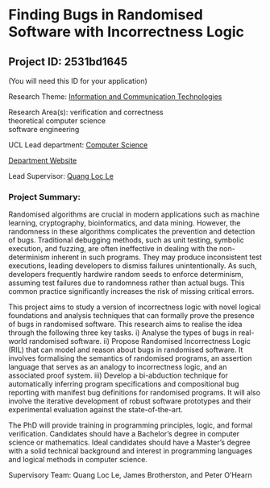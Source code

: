 # Finding Bugs in Randomised Software with Incorrectness Logic

## Project ID: **2531bd1645**
(You will need this ID for your application)

Research Theme: [Information and Communication Technologies](../themes/information-and-communication-technologies.md)

Research Area(s):
verification and correctness<br />theoretical computer science<br />software engineering

UCL Lead department: [Computer Science](../departments/computer-science.md)

[Department Website](https://www.ucl.ac.uk/computer-science)

Lead Supervisor: [Quang Loc Le](https://profiles.ucl.ac.uk/77363)

### Project Summary:

Randomised algorithms are crucial in modern applications such as machine learning, cryptography, bioinformatics, and data mining. However, the randomness in these algorithms complicates the prevention and detection of bugs. Traditional debugging methods, such as unit testing, symbolic execution, and fuzzing, are often ineffective in dealing with the non-determinism inherent in such programs. They may produce inconsistent test executions, leading developers to dismiss failures unintentionally. As such, developers frequently hardwire random seeds to enforce determinism, assuming test failures due to randomness rather than actual bugs. This common practice significantly increases the risk of missing critical errors.

This project aims to study a version of incorrectness logic with novel logical foundations and analysis techniques that can formally prove the presence of bugs in randomised software.
This research aims to realise the idea through the following three key tasks.
i) Analyse the types of bugs in real-world randomised software.
ii) Propose Randomised Incorrectness Logic (RIL) that can model and reason about bugs in randomised software. It involves formalising the semantics of randomised programs, an assertion language that serves as an analogy to incorrectness logic, and an associated proof system.
iii) Develop a bi-abduction technique for automatically inferring program specifications and compositional bug reporting with manifest bug definitions for randomised programs.
It will also involve the iterative development of robust software prototypes and their experimental evaluation against the state-of-the-art.

The PhD will provide training in programming principles, logic, and formal verification. Candidates should have a Bachelor’s degree in computer science or mathematics. Ideal candidates should have a Master’s degree with a solid technical background and interest in programming languages and logical methods in computer science.

Supervisory Team: Quang Loc Le, James Brotherston, and Peter O’Hearn
